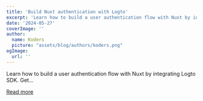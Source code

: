 ```yaml
---
title: 'Build Nuxt authentication with Logto'
excerpt: 'Learn how to build a user authentication flow with Nuxt by integrating Logto SDK.              Get...'
date: '2024-05-27'
coverImage: ''
author:
  name: Koders
  picture: "assets/blog/authors/koders.png"
ogImage:
  url: ''
---
```


Learn how to build a user authentication flow with Nuxt by integrating Logto SDK.              Get...

[Read more](https://dev.to/logto/build-nuxt-authentication-with-logto-5g9h)
